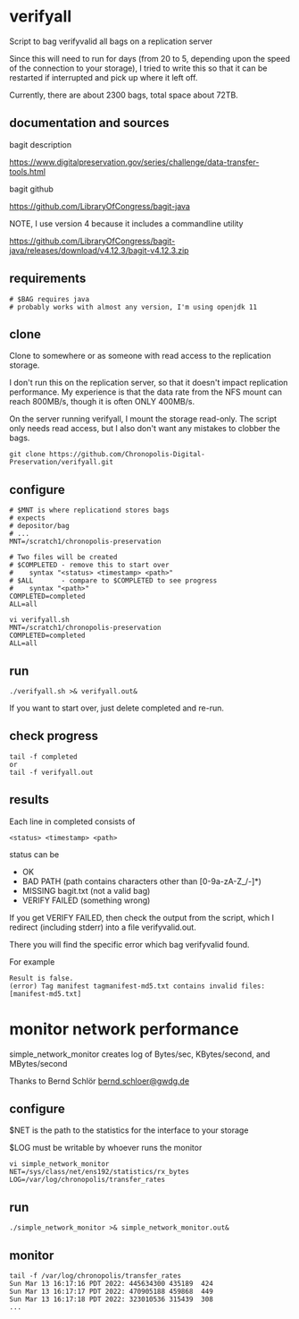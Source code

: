 # verifyall
Script to bag verifyvalid all bags on a replication server

Since this will need to run for days (from 20 to 5, depending
upon the speed of the connection to your storage), I tried to
write this so that it can be restarted if interrupted and pick
up where it left off.

Currently, there are about 2300 bags, total space about 72TB.

## documentation and sources
bagit description

https://www.digitalpreservation.gov/series/challenge/data-transfer-tools.html

bagit github

https://github.com/LibraryOfCongress/bagit-java

NOTE, I use version 4 because it includes a commandline utility

https://github.com/LibraryOfCongress/bagit-java/releases/download/v4.12.3/bagit-v4.12.3.zip

## requirements
```
# $BAG requires java
# probably works with almost any version, I'm using openjdk 11
```

## clone
Clone to somewhere or as someone with read access to the replication storage.

I don't run this on the replication server, so that it doesn't impact
replication performance.  My experience is that the data rate from
the NFS mount can reach 800MB/s, though it is often ONLY 400MB/s.

On the server running verifyall, I mount the storage read-only.  The
script only needs read access, but I also don't want any mistakes to
clobber the bags.
```
git clone https://github.com/Chronopolis-Digital-Preservation/verifyall.git
```

## configure
```
# $MNT is where replicationd stores bags
# expects
# depositor/bag
# ...
MNT=/scratch1/chronopolis-preservation

# Two files will be created
# $COMPLETED - remove this to start over
#    syntax "<status> <timestamp> <path>"
# $ALL       - compare to $COMPLETED to see progress
#    syntax "<path>"
COMPLETED=completed
ALL=all

vi verifyall.sh
MNT=/scratch1/chronopolis-preservation
COMPLETED=completed
ALL=all
```

## run
```
./verifyall.sh >& verifyall.out&
```

If you want to start over, just delete completed and re-run.

## check progress
```
tail -f completed
or
tail -f verifyall.out
```

## results
Each line in completed consists of
```
<status> <timestamp> <path>
```

status can be
- OK
- BAD PATH  (path contains characters other than [0-9a-zA-Z_/-]*)
- MISSING bagit.txt  (not a valid bag)
- VERIFY FAILED  (something wrong)

If you get VERIFY FAILED, then check the output from the script,
which I redirect (including stderr) into a file verifyvalid.out.

There you will find the specific error which bag verifyvalid found.

For example
```
Result is false.
(error) Tag manifest tagmanifest-md5.txt contains invalid files: [manifest-md5.txt]
```

# monitor network performance
simple_network_monitor creates log of Bytes/sec, KBytes/second,
and MBytes/second

Thanks to Bernd Schlör <bernd.schloer@gwdg.de>

## configure
$NET is the path to the statistics for the interface to your storage

$LOG must be writable by whoever runs the monitor
```
vi simple_network_monitor
NET=/sys/class/net/ens192/statistics/rx_bytes
LOG=/var/log/chronopolis/transfer_rates
```

## run
```
./simple_network_monitor >& simple_network_monitor.out&
```

## monitor
```
tail -f /var/log/chronopolis/transfer_rates
Sun Mar 13 16:17:16 PDT 2022: 445634300 435189  424
Sun Mar 13 16:17:17 PDT 2022: 470905188 459868  449
Sun Mar 13 16:17:18 PDT 2022: 323010536 315439  308
...
```

